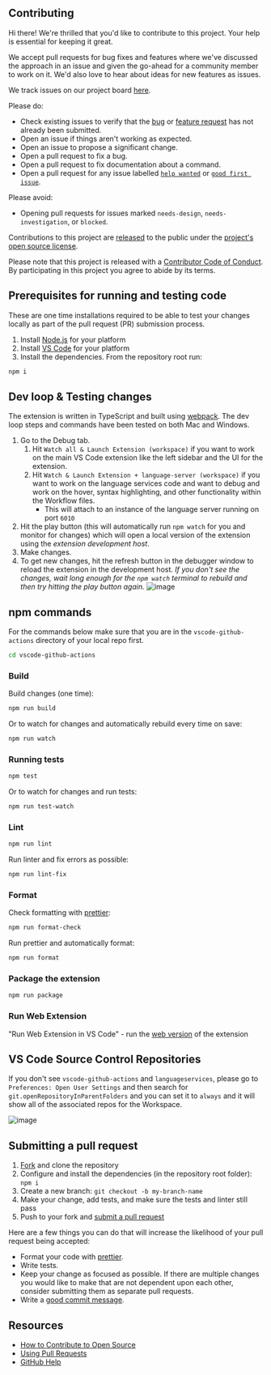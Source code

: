 ## Contributing

[fork]: https://github.com/github/vscode-github-actions/fork
[pr]: https://github.com/github/vscode-github-actions/compare
[code-of-conduct]: CODE_OF_CONDUCT.md

Hi there! We're thrilled that you'd like to contribute to this project. Your help is essential for keeping it great.

We accept pull requests for bug fixes and features where we've discussed the approach in an issue and given the go-ahead for a community member to work on it. We'd also love to hear about ideas for new features as issues.

We track issues on our project board [here](https://github.com/orgs/github/projects/9557/views/1).

Please do:

* Check existing issues to verify that the [bug][bug issues] or [feature request][feature request issues] has not already been submitted.
* Open an issue if things aren't working as expected.
* Open an issue to propose a significant change.
* Open a pull request to fix a bug.
* Open a pull request to fix documentation about a command.
* Open a pull request for any issue labelled [`help wanted`][hw] or [`good first issue`][gfi].

Please avoid:

* Opening pull requests for issues marked `needs-design`, `needs-investigation`, or `blocked`.

Contributions to this project are [released](https://help.github.com/articles/github-terms-of-service/#6-contributions-under-repository-license) to the public under the [project's open source license](LICENSE).

Please note that this project is released with a [Contributor Code of Conduct][code-of-conduct]. By participating in this project you agree to abide by its terms.

## Prerequisites for running and testing code

These are one time installations required to be able to test your changes locally as part of the pull request (PR) submission process.

1. Install [Node.js](https://nodejs.org/en/download/) for your platform
1. Install [VS Code](https://code.visualstudio.com/download) for your platform
1. Install the dependencies. From the repository root run:

```bash
npm i
```

## Dev loop & Testing changes

The extension is written in TypeScript and built using [webpack](https://webpack.js.org/). The dev loop steps and commands have been tested on both Mac and Windows.

1. Go to the Debug tab.
    1. Hit `Watch all & Launch Extension (workspace)` if you want to work on the main VS Code extension like the left sidebar and the UI for the extension.
    1. Hit `Watch & Launch Extension + language-server (workspace)` if you want to work on the language services code and want to debug and work on the hover, syntax highlighting, and other functionality within the Workflow files.
        * This will attach to an instance of the language server running on port `6010`
1. Hit the play button (this will automatically run `npm watch` for you and monitor for changes) which will open a local version of the extension using the _extension development host_.
1. Make changes.
1. To get new changes, hit the refresh button in the debugger window to reload the extension in the development host.  _If you don't see the changes, wait long enough for the `npm watch` terminal to rebuild and then try hitting the play button again._
![image](https://github.com/github/vscode-github-actions/assets/7976517/8dbd3d75-f447-483e-b7e7-ffec3ccd7562)


## npm commands

For the commands below make sure that you are in the `vscode-github-actions` directory of your local repo first.

```bash
cd vscode-github-actions
```

### Build

Build changes (one time):

```bash
npm run build
```

Or to watch for changes and automatically rebuild every time on save:

```bash
npm run watch
```

### Running tests

```bash
npm test
```

Or to watch for changes and run tests:

```bash
npm run test-watch
```

### Lint

```bash
npm run lint
```

Run linter and fix errors as possible:

```bash
npm run lint-fix
```

### Format

Check formatting with [prettier](https://prettier.io/):

```bash
npm run format-check
```

Run prettier and automatically format:

```bash
npm run format
```

### Package the extension

```bash
npm run package
```

### Run Web Extension

"Run Web Extension in VS Code" - run the [web version](https://code.visualstudio.com/api/extension-guides/web-extensions) of the extension

## VS Code Source Control Repositories

If you don't see `vscode-github-actions` and `languageservices`, please go to `Preferences: Open User Settings` and then search for   `git.openRepositoryInParentFolders` and you can set it to `always` and it will show all of the associated repos for the Workspace. 

![image](https://github.com/github/vscode-github-actions/assets/7976517/c03a1608-df4d-4caf-ba33-0c5eb1802100)

## Submitting a pull request

1. [Fork][fork] and clone the repository
1. Configure and install the dependencies (in the repository root folder): `npm i`
1. Create a new branch: `git checkout -b my-branch-name`
1. Make your change, add tests, and make sure the tests and linter still pass
1. Push to your fork and [submit a pull request][pr]

Here are a few things you can do that will increase the likelihood of your pull request being accepted:

- Format your code with [prettier](https://prettier.io/).
- Write tests.
- Keep your change as focused as possible. If there are multiple changes you would like to make that are not dependent upon each other, consider submitting them as separate pull requests.
- Write a [good commit message](http://tbaggery.com/2008/04/19/a-note-about-git-commit-messages.html).

## Resources

- [How to Contribute to Open Source](https://opensource.guide/how-to-contribute/)
- [Using Pull Requests](https://help.github.com/articles/about-pull-requests/)
- [GitHub Help](https://help.github.com)

[bug issues]: https://github.com/github/vscode-github-actions/labels/bug
[feature request issues]: https://github.com/github/vscode-github-actions/labels/enhancement
[hw]: https://github.com/github/vscode-github-actions/labels/help%20wanted
[gfi]: https://github.com/github/vscode-github-actions/labels/good%20first%20issue
